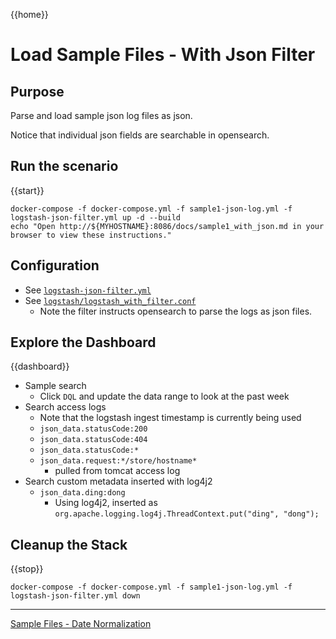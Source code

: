 {{home}}
# Load Sample Files - With Json Filter

## Purpose
Parse and load sample json log files as json.

Notice that individual json fields are searchable in opensearch.

## Run the scenario

{{start}}

```
docker-compose -f docker-compose.yml -f sample1-json-log.yml -f logstash-json-filter.yml up -d --build
echo "Open http://${MYHOSTNAME}:8086/docs/sample1_with_json.md in your browser to view these instructions."

```

## Configuration
- See [`logstash-json-filter.yml`](../logstash-json-filter.yml)
- See [`logstash/logstash_with_filter.conf`](../logstash/logstash_with_filter.conf)
  - Note the filter instructs opensearch to parse the logs as json files.

## Explore the Dashboard

{{dashboard}}
- Sample search 
  - Click `DQL` and update the data range to look at the past week
- Search access logs
  - Note that the logstash ingest timestamp is currently being used
  - `json_data.statusCode:200`
  - `json_data.statusCode:404`
  - `json_data.statusCode:*`
  - `json_data.request:*/store/hostname*`
      - pulled from tomcat access log
- Search custom metadata inserted with log4j2
  - `json_data.ding:dong`
      - Using log4j2, inserted as `org.apache.logging.log4j.ThreadContext.put("ding", "dong");`

## Cleanup the Stack

{{stop}}

```
docker-compose -f docker-compose.yml -f sample1-json-log.yml -f logstash-json-filter.yml down
```

---
[Sample Files - Date Normalization](sample1_with_json_datenorm.md)